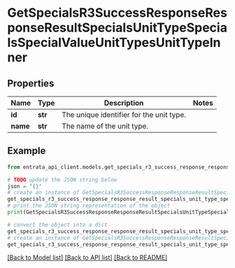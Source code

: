 # GetSpecialsR3SuccessResponseResponseResultSpecialsUnitTypeSpecialsSpecialValueUnitTypesUnitTypeInner


## Properties

Name | Type | Description | Notes
------------ | ------------- | ------------- | -------------
**id** | **str** | The unique identifier for the unit type. | 
**name** | **str** | The name of the unit type. | 

## Example

```python
from entrata_api_client.models.get_specials_r3_success_response_response_result_specials_unit_type_specials_special_value_unit_types_unit_type_inner import GetSpecialsR3SuccessResponseResponseResultSpecialsUnitTypeSpecialsSpecialValueUnitTypesUnitTypeInner

# TODO update the JSON string below
json = "{}"
# create an instance of GetSpecialsR3SuccessResponseResponseResultSpecialsUnitTypeSpecialsSpecialValueUnitTypesUnitTypeInner from a JSON string
get_specials_r3_success_response_response_result_specials_unit_type_specials_special_value_unit_types_unit_type_inner_instance = GetSpecialsR3SuccessResponseResponseResultSpecialsUnitTypeSpecialsSpecialValueUnitTypesUnitTypeInner.from_json(json)
# print the JSON string representation of the object
print(GetSpecialsR3SuccessResponseResponseResultSpecialsUnitTypeSpecialsSpecialValueUnitTypesUnitTypeInner.to_json())

# convert the object into a dict
get_specials_r3_success_response_response_result_specials_unit_type_specials_special_value_unit_types_unit_type_inner_dict = get_specials_r3_success_response_response_result_specials_unit_type_specials_special_value_unit_types_unit_type_inner_instance.to_dict()
# create an instance of GetSpecialsR3SuccessResponseResponseResultSpecialsUnitTypeSpecialsSpecialValueUnitTypesUnitTypeInner from a dict
get_specials_r3_success_response_response_result_specials_unit_type_specials_special_value_unit_types_unit_type_inner_from_dict = GetSpecialsR3SuccessResponseResponseResultSpecialsUnitTypeSpecialsSpecialValueUnitTypesUnitTypeInner.from_dict(get_specials_r3_success_response_response_result_specials_unit_type_specials_special_value_unit_types_unit_type_inner_dict)
```
[[Back to Model list]](../README.md#documentation-for-models) [[Back to API list]](../README.md#documentation-for-api-endpoints) [[Back to README]](../README.md)


